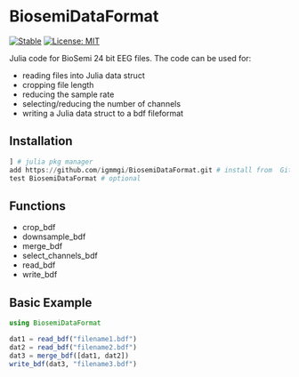# BiosemiDataFormat

[![Stable](https://img.shields.io/badge/docs-stable-blue.svg)](https://igmmgi.github.io/BiosemiDataFormat/)
[![License: MIT](https://img.shields.io/badge/License-MIT-yellow.svg)](https://opensource.org/licenses/MIT)

Julia code for BioSemi 24 bit EEG files. The code can be used for:

- reading files into Julia data struct
- cropping file length
- reducing the sample rate
- selecting/reducing the number of channels
- writing a Julia data struct to a bdf fileformat

## Installation

```julia
] # julia pkg manager
add https://github.com/igmmgi/BiosemiDataFormat.git # install from  GitHub
test BiosemiDataFormat # optional
```

## Functions

- crop_bdf
- downsample_bdf
- merge_bdf
- select_channels_bdf
- read_bdf
- write_bdf

## Basic Example

```julia
using BiosemiDataFormat

dat1 = read_bdf("filename1.bdf")
dat2 = read_bdf("filename2.bdf")
dat3 = merge_bdf([dat1, dat2])
write_bdf(dat3, "filename3.bdf")

```
